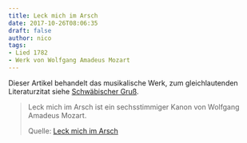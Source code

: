 ```yaml
---
title: Leck mich im Arsch
date: 2017-10-26T08:06:35
draft: false
author: nico
tags:
- Lied 1782
- Werk von Wolfgang Amadeus Mozart
---
```


Dieser Artikel behandelt das musikalische Werk, zum gleichlautenden
Literaturzitat siehe [Schwäbischer Gruß](https://de.wikipedia.org/wiki/Schw%C3%A4bischer_Gru%C3%9F).

> Leck mich im Arsch ist ein sechsstimmiger Kanon von Wolfgang Amadeus Mozart.
>
> Quelle: [Leck mich im Arsch](https://de.wikipedia.org/wiki/Leck_mich_im_Arsch)